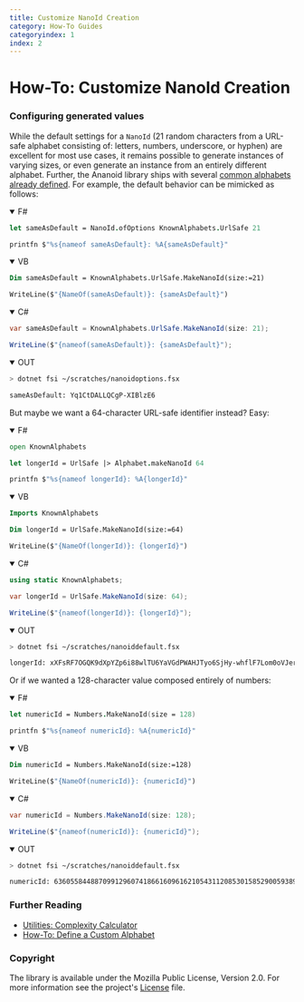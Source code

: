 ```yaml
---
title: Customize NanoId Creation
category: How-To Guides
categoryindex: 1
index: 2
---
```


How-To: Customize NanoId Creation
===

### Configuring generated values

While the default settings for a `NanoId` (21 random characters from a URL-safe
alphabet consisting of: letters, numbers, underscore, or hyphen) are excellent
for most use cases, it remains possible to generate instances of varying sizes,
or even generate an instance from an entirely different alphabet. Further, the
Ananoid library ships with several [common alphabets already defined][1].
For example, the default behavior can be mimicked as follows:

<div class="lang-bar">
<details open class="lang-block">
<summary>F#</summary>

```fsharp
let sameAsDefault = NanoId.ofOptions KnownAlphabets.UrlSafe 21

printfn $"%s{nameof sameAsDefault}: %A{sameAsDefault}"
```
</details>

<details open class="lang-block">
<summary>VB</summary>

```vb
Dim sameAsDefault = KnownAlphabets.UrlSafe.MakeNanoId(size:=21)

WriteLine($"{NameOf(sameAsDefault)}: {sameAsDefault}")
```
</details>

<details open class="lang-block">
<summary>C#</summary>

```csharp
var sameAsDefault = KnownAlphabets.UrlSafe.MakeNanoId(size: 21);

WriteLine($"{nameof(sameAsDefault)}: {sameAsDefault}");
```
</details>

<details open class="lang-block console">
<summary>OUT</summary>

```sh
> dotnet fsi ~/scratches/nanoidoptions.fsx

sameAsDefault: Yq1CtDALLQCgP-XIBlzE6
```
</details>
</div>

But maybe we want a 64-character URL-safe identifier instead? Easy:

<div class="lang-bar">
<details open class="lang-block">
<summary>F#</summary>

```fsharp
open KnownAlphabets

let longerId = UrlSafe |> Alphabet.makeNanoId 64

printfn $"%s{nameof longerId}: %A{longerId}"
```
</details>

<details open class="lang-block">
<summary>VB</summary>

```vb
Imports KnownAlphabets

Dim longerId = UrlSafe.MakeNanoId(size:=64)

WriteLine($"{NameOf(longerId)}: {longerId}")
```
</details>

<details open class="lang-block">
<summary>C#</summary>

```csharp
using static KnownAlphabets;

var longerId = UrlSafe.MakeNanoId(size: 64);

WriteLine($"{nameof(longerId)}: {longerId}");
```
</details>

<details open class="lang-block console">
<summary>OUT</summary>

```sh
> dotnet fsi ~/scratches/nanoiddefault.fsx

longerId: xXFsRF7OGQK9dXpYZp6i88wlTU6YaVGdPWAHJTyo6SjHy-whflF7Lom0oVJerVoM
```
</details>
</div>

Or if we wanted a 128-character value composed entirely of numbers:

<div class="lang-bar">
<details open class="lang-block">
<summary>F#</summary>

```fsharp
let numericId = Numbers.MakeNanoId(size = 128)

printfn $"%s{nameof numericId}: %A{numericId}"
```
</details>

<details open class="lang-block">
<summary>VB</summary>

```vb
Dim numericId = Numbers.MakeNanoId(size:=128)

WriteLine($"{NameOf(numericId)}: {numericId}")
```
</details>

<details open class="lang-block">
<summary>C#</summary>

```csharp
var numericId = Numbers.MakeNanoId(size: 128);

WriteLine($"{nameof(numericId)}: {numericId}");
```
</details>

<details open class="lang-block console">
<summary>OUT</summary>

```sh
> dotnet fsi ~/scratches/nanoiddefault.fsx

numericId: 63605584488709912960741866160961621054311208530158529005938917360552694066372962792631604006204502313290707959512413672018143848
```
</details>
</div>

### Further Reading

+ [Utilities: Complexity Calculator][2]
+ [How-To: Define a Custom Alphabet][3]

### Copyright
The library is available under the Mozilla Public License, Version 2.0.
For more information see the project's [License][0] file.


[0]: https://github.com/pblasucci/ananoid/blob/main/LICENSE.txt
[1]: ../reference/pblasucci-ananoid-knownalphabets.html
[2]: ../explanations/complexity.html
[3]: ../guides/definecustom.html
